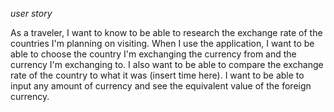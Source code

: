 
*user story*

As a traveler, I want to know to be able to research the exchange rate of the countries I'm planning on visiting. When I use the application, I want to be able to choose the country I'm exchanging the currency from and the currency I'm exchanging to. I also want to be able to compare the exchange rate of the country to what it was (insert time here). I want to be able to input any amount of currency and see the equivalent value of the foreign currency. 

